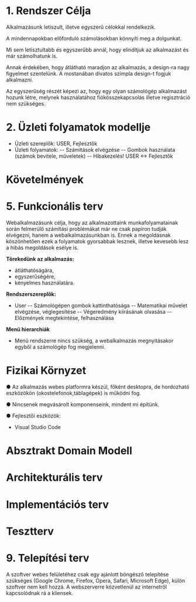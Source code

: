 1\. Rendszer Célja
==============

Alkalmazásunk letiszult, illetve egyszerű célokkal rendelkezik.

A mindennapokban előforduló számolásokban könnyíti meg a dolgunkat.

Mi sem letisztultabb és egyszerűbb annál, hogy elindítjuk az alkalmazást és már számolhatunk is.

Annak érdekében, hogy átlátható maradjon az alkalmazás, a design-ra nagy figyelmet szentelünk. A mostanában divatos szimpla design-t fogjuk alkalmazni.

Az egyszerűség részét képezi az, hogy egy olyan számológép alkalmazást hozunk létre, melynek használatához fiókösszekapcsolás illetve regisztráció nem szükséges.

2\. Üzleti folyamatok modellje
=================

- Üzleti szereplők: USER, Fejlesztők
- Üzleti folyamatok:
-- Számítások elvégzése
-- Gombok használata (számok bevitele, műveletek)
-- Hibakezelés! USER <-> Fejlesztők

# Követelmények

5\. Funkcionális terv
===================

Webalkalmazásunk célja, hogy az alkalmazottaink munkafolyamatainak során felmerülő számítási problémákat már ne csak papíron tudják elvégezni, hanem a webalkalmazásunkban is.
Ennek a megoldásnak köszönhetően ezek a folyamatok gyorsabbak lesznek, illetve kevesebb lesz a hibás megoldások esélye is.

**Törekedünk az alkalmazás:**
- átláthatóságára,
- egyszerűségére,
- kényelmes használatára.

**Rendszerszereplők:**
- User
-- Számológépen gombok kattinthatósága
-- Matematikai művelet elvégzése, véglegesítése
-- Végeredmény kiírásának olvasása
-- Előzmények megtekintése, felhasználása

**Menü hierarchiák**
- Menü rendszerre nincs szükség, a webalkalmazás megnyitásakor egyből a számológép fog megjelenni.

# Fizikai Környzet 

● Az alkalmazás webes platformra készül, főként desktopra,
de hordozható eszközökön (okostelefonok,táblagépek) is működni fog.

● Nincsenek megvásárolt komponenseink, mindent mi építünk.

● Fejlesztői eszközök:
- Visual Studio Code

# Absztrakt Domain Modell

# Architekturális terv

# Implementációs terv

# Tesztterv

9\. Telepítési terv
===================

A szoftver webes felületéhez csak egy ajánlott böngésző telepítése szükséges (Google Chrome, Firefox, Opera, Safari, Microsoft Edge), külön szoftver nem kell hozzá. A webszerverre közvetlenül az internetről kapcsolódnak rá a kliensek.